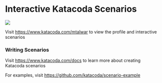 # Interactive Katacoda Scenarios

[![](http://shields.katacoda.com/katacoda/mtalwar/count.svg)](https://www.katacoda.com/mtalwar "Get your profile on Katacoda.com")

Visit https://www.katacoda.com/mtalwar to view the profile and interactive scenarios

### Writing Scenarios
Visit https://www.katacoda.com/docs to learn more about creating Katacoda scenarios

For examples, visit https://github.com/katacoda/scenario-example

